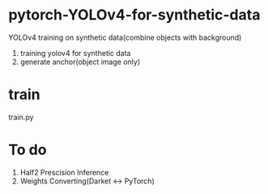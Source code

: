 # pytorch-YOLOv4-for-synthetic-data
YOLOv4 training on synthetic data(combine objects with background)

1. training yolov4 for synthetic data
2. generate anchor(object image only)

# train

train.py

# To do 

1. Half2 Prescision Inference
2. Weights Converting(Darket <-> PyTorch)
